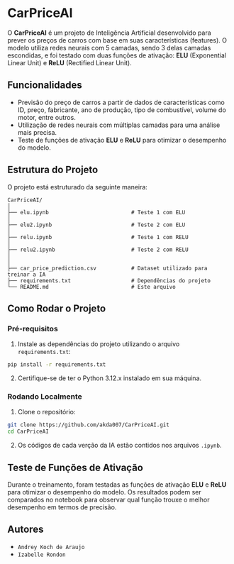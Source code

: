 # CarPriceAI

O **CarPriceAI** é um projeto de Inteligência Artificial desenvolvido para prever os preços de carros com base em suas características (features). O modelo utiliza redes neurais com 5 camadas, sendo 3 delas camadas escondidas, e foi testado com duas funções de ativação: **ELU** (Exponential Linear Unit) e **ReLU** (Rectified Linear Unit).

## Funcionalidades

- Previsão do preço de carros a partir de dados de características como ID, preço, fabricante, ano de produção, tipo de combustível, volume do motor, entre outros.
- Utilização de redes neurais com múltiplas camadas para uma análise mais precisa.
- Teste de funções de ativação **ELU** e **ReLU** para otimizar o desempenho do modelo.

## Estrutura do Projeto

O projeto está estruturado da seguinte maneira:

```
CarPriceAI/
│
├── elu.ipynb                          # Teste 1 com ELU
│
├── elu2.ipynb                         # Teste 2 com ELU
│
├── relu.ipynb                         # Teste 1 com RELU
│
├── relu2.ipynb                        # Teste 2 com RELU
│
│
├── car_price_prediction.csv           # Dataset utilizado para treinar a IA
├── requirements.txt                   # Dependências do projeto
└── README.md                          # Este arquivo
```

## Como Rodar o Projeto

### Pré-requisitos

1. Instale as dependências do projeto utilizando o arquivo `requirements.txt`:

```bash
pip install -r requirements.txt
```

2. Certifique-se de ter o Python 3.12.x instalado em sua máquina.

### Rodando Localmente

1. Clone o repositório:

```bash
git clone https://github.com/akda007/CarPriceAI.git
cd CarPriceAI
```

2. Os códigos de cada verção da IA estão contidos nos arquivos `.ipynb`.

## Teste de Funções de Ativação

Durante o treinamento, foram testadas as funções de ativação **ELU** e **ReLU** para otimizar o desempenho do modelo. Os resultados podem ser comparados no notebook para observar qual função trouxe o melhor desempenho em termos de precisão.

## Autores

- `Andrey Koch de Araujo`
- `Izabelle Rondon`
